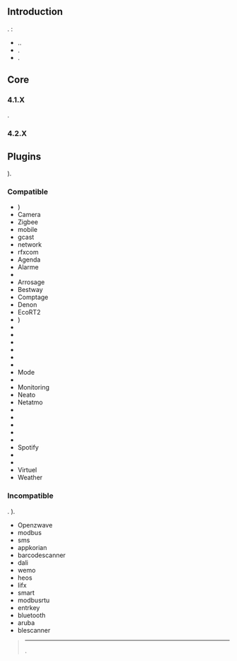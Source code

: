 # 

## Introduction

.  :

- ..
- .
- .

## Core

### 4.1.X

.

### 4.2.X



## Plugins

).

### Compatible

- )
- Camera
- Zigbee
- mobile
- gcast
- network
- rfxcom
- Agenda
- Alarme
- 
- Arrosage
- Bestway
- Comptage
- Denon
- EcoRT2
- )
- 
- 
- 
- 
- 
- 
- Mode
- 
- Monitoring
- Neato
- Netatmo
- 
- 
- 
- 
- 
- Spotify
- 
- 
- Virtuel
- Weather


### Incompatible

. ).

- Openzwave
- modbus
- sms
- appkorian
- barcodescanner
- dali
- wemo
- heos
- lifx
- smart
- modbusrtu
- entrkey
- bluetooth
- aruba
- blescanner


> ****
>
> .

